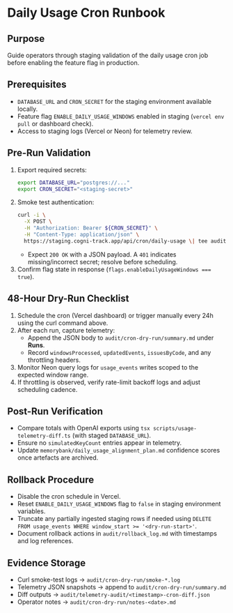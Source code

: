 # Daily Usage Cron Runbook

## Purpose
Guide operators through staging validation of the daily usage cron job before enabling the feature flag in production.

## Prerequisites
- `DATABASE_URL` and `CRON_SECRET` for the staging environment available locally.
- Feature flag `ENABLE_DAILY_USAGE_WINDOWS` enabled in staging (`vercel env pull` or dashboard check).
- Access to staging logs (Vercel or Neon) for telemetry review.

## Pre-Run Validation
1. Export required secrets:
   ```bash
   export DATABASE_URL="postgres://..."
   export CRON_SECRET="<staging-secret>"
   ```
2. Smoke test authentication:
   ```bash
   curl -i \
     -X POST \
     -H "Authorization: Bearer ${CRON_SECRET}" \
     -H "Content-Type: application/json" \
     https://staging.cogni-track.app/api/cron/daily-usage \| tee audit/cron-dry-run/smoke-$(date -u +%Y%m%dT%H%M%SZ).log
   ```
   - Expect `200 OK` with a JSON payload. A `401` indicates missing/incorrect secret; resolve before scheduling.
3. Confirm flag state in response (`flags.enableDailyUsageWindows === true`).

## 48-Hour Dry-Run Checklist
1. Schedule the cron (Vercel dashboard) or trigger manually every 24h using the curl command above.
2. After each run, capture telemetry:
   - Append the JSON body to `audit/cron-dry-run/summary.md` under **Runs**.
   - Record `windowsProcessed`, `updatedEvents`, `issuesByCode`, and any throttling headers.
3. Monitor Neon query logs for `usage_events` writes scoped to the expected window range.
4. If throttling is observed, verify rate-limit backoff logs and adjust scheduling cadence.

## Post-Run Verification
- Compare totals with OpenAI exports using `tsx scripts/usage-telemetry-diff.ts` (with staged `DATABASE_URL`).
- Ensure no `simulatedKeyCount` entries appear in telemetry.
- Update `memorybank/daily_usage_alignment_plan.md` confidence scores once artefacts are archived.

## Rollback Procedure
- Disable the cron schedule in Vercel.
- Reset `ENABLE_DAILY_USAGE_WINDOWS` flag to `false` in staging environment variables.
- Truncate any partially ingested staging rows if needed using `DELETE FROM usage_events WHERE window_start >= '<dry-run-start>'`.
- Document rollback actions in `audit/rollback_log.md` with timestamps and log references.

## Evidence Storage
- Curl smoke-test logs → `audit/cron-dry-run/smoke-*.log`
- Telemetry JSON snapshots → append to `audit/cron-dry-run/summary.md`
- Diff outputs → `audit/telemetry-audit/<timestamp>-cron-diff.json`
- Operator notes → `audit/cron-dry-run/notes-<date>.md`
